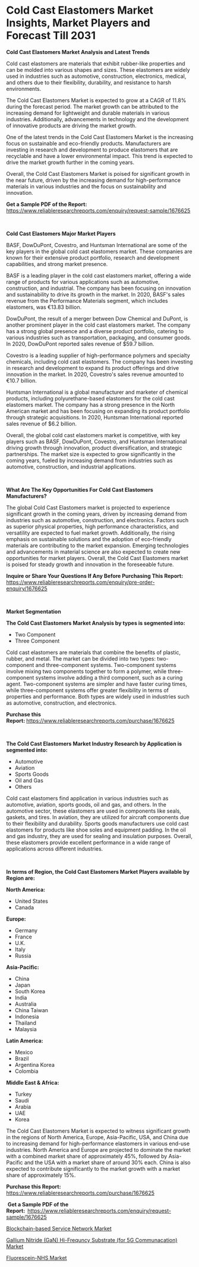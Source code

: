 <p><h1>Cold Cast Elastomers Market Insights, Market Players and Forecast Till 2031</h1></p><p><strong>Cold Cast Elastomers Market Analysis and Latest Trends</strong></p>
<p><p>Cold cast elastomers are materials that exhibit rubber-like properties and can be molded into various shapes and sizes. These elastomers are widely used in industries such as automotive, construction, electronics, medical, and others due to their flexibility, durability, and resistance to harsh environments.</p><p>The Cold Cast Elastomers Market is expected to grow at a CAGR of 11.8% during the forecast period. The market growth can be attributed to the increasing demand for lightweight and durable materials in various industries. Additionally, advancements in technology and the development of innovative products are driving the market growth.</p><p>One of the latest trends in the Cold Cast Elastomers Market is the increasing focus on sustainable and eco-friendly products. Manufacturers are investing in research and development to produce elastomers that are recyclable and have a lower environmental impact. This trend is expected to drive the market growth further in the coming years.</p><p>Overall, the Cold Cast Elastomers Market is poised for significant growth in the near future, driven by the increasing demand for high-performance materials in various industries and the focus on sustainability and innovation.</p></p>
<p><strong>Get a Sample PDF of the Report:&nbsp;</strong> <a href="https://www.reliableresearchreports.com/enquiry/request-sample/1676625">https://www.reliableresearchreports.com/enquiry/request-sample/1676625</a></p>
<p>&nbsp;</p>
<p><strong>Cold Cast Elastomers Major Market Players</strong></p>
<p><p>BASF, DowDuPont, Covestro, and Huntsman International are some of the key players in the global cold cast elastomers market. These companies are known for their extensive product portfolio, research and development capabilities, and strong market presence.</p><p>BASF is a leading player in the cold cast elastomers market, offering a wide range of products for various applications such as automotive, construction, and industrial. The company has been focusing on innovation and sustainability to drive its growth in the market. In 2020, BASF's sales revenue from the Performance Materials segment, which includes elastomers, was €13.83 billion.</p><p>DowDuPont, the result of a merger between Dow Chemical and DuPont, is another prominent player in the cold cast elastomers market. The company has a strong global presence and a diverse product portfolio, catering to various industries such as transportation, packaging, and consumer goods. In 2020, DowDuPont reported sales revenue of $59.7 billion.</p><p>Covestro is a leading supplier of high-performance polymers and specialty chemicals, including cold cast elastomers. The company has been investing in research and development to expand its product offerings and drive innovation in the market. In 2020, Covestro's sales revenue amounted to €10.7 billion.</p><p>Huntsman International is a global manufacturer and marketer of chemical products, including polyurethane-based elastomers for the cold cast elastomers market. The company has a strong presence in the North American market and has been focusing on expanding its product portfolio through strategic acquisitions. In 2020, Huntsman International reported sales revenue of $6.2 billion.</p><p>Overall, the global cold cast elastomers market is competitive, with key players such as BASF, DowDuPont, Covestro, and Huntsman International driving growth through innovation, product diversification, and strategic partnerships. The market size is expected to grow significantly in the coming years, fueled by increasing demand from industries such as automotive, construction, and industrial applications.</p></p>
<p>&nbsp;</p>
<p><strong>What Are The Key Opportunities For Cold Cast Elastomers Manufacturers?</strong></p>
<p><p>The global Cold Cast Elastomers market is projected to experience significant growth in the coming years, driven by increasing demand from industries such as automotive, construction, and electronics. Factors such as superior physical properties, high performance characteristics, and versatility are expected to fuel market growth. Additionally, the rising emphasis on sustainable solutions and the adoption of eco-friendly materials are contributing to the market expansion. Emerging technologies and advancements in material science are also expected to create new opportunities for market players. Overall, the Cold Cast Elastomers market is poised for steady growth and innovation in the foreseeable future.</p></p>
<p><strong>Inquire or Share Your Questions If Any Before Purchasing This Report:</strong> <a href="https://www.reliableresearchreports.com/enquiry/pre-order-enquiry/1676625">https://www.reliableresearchreports.com/enquiry/pre-order-enquiry/1676625</a></p>
<p>&nbsp;</p>
<p><strong>Market Segmentation</strong></p>
<p><strong>The Cold Cast Elastomers Market Analysis by types is segmented into:</strong></p>
<p><ul><li>Two Component</li><li>Three Component</li></ul></p>
<p><p>Cold cast elastomers are materials that combine the benefits of plastic, rubber, and metal. The market can be divided into two types: two-component and three-component systems. Two-component systems involve mixing two components together to form a polymer, while three-component systems involve adding a third component, such as a curing agent. Two-component systems are simpler and have faster curing times, while three-component systems offer greater flexibility in terms of properties and performance. Both types are widely used in industries such as automotive, construction, and electronics.</p></p>
<p><strong>Purchase this Report:&nbsp;</strong><a href="https://www.reliableresearchreports.com/purchase/1676625">https://www.reliableresearchreports.com/purchase/1676625</a></p>
<p>&nbsp;</p>
<p><strong>The Cold Cast Elastomers Market Industry Research by Application is segmented into:</strong></p>
<p><ul><li>Automotive</li><li>Aviation</li><li>Sports Goods</li><li>Oil and Gas</li><li>Others</li></ul></p>
<p><p>Cold cast elastomers find application in various industries such as automotive, aviation, sports goods, oil and gas, and others. In the automotive sector, these elastomers are used in components like seals, gaskets, and tires. In aviation, they are utilized for aircraft components due to their flexibility and durability. Sports goods manufacturers use cold cast elastomers for products like shoe soles and equipment padding. In the oil and gas industry, they are used for sealing and insulation purposes. Overall, these elastomers provide excellent performance in a wide range of applications across different industries.</p></p>
<p>&nbsp;</p>
<p><strong>In terms of Region, the Cold Cast Elastomers Market Players available by Region are:</strong></p>
<p>
    <p> <strong> North America: </strong>
        <ul>
            <li>United States</li>
            <li>Canada</li>
        </ul>
        </p> 
    <p> <strong> Europe: </strong>
        <ul>
            <li>Germany</li>
            <li>France</li>
            <li>U.K.</li>
            <li>Italy</li>
            <li>Russia</li>
        </ul>
        </p> 
    <p> <strong> Asia-Pacific: </strong>
        <ul>
            <li>China</li>
            <li>Japan</li>
            <li>South Korea</li>
            <li>India</li>
            <li>Australia</li>
            <li>China Taiwan</li>
            <li>Indonesia</li>
            <li>Thailand</li>
            <li>Malaysia</li>
        </ul>
        </p> 
    <p> <strong> Latin America: </strong>
        <ul>
            <li>Mexico</li>
            <li>Brazil</li>
            <li>Argentina Korea</li>
            <li>Colombia</li>
        </ul>
        </p> 
    <p> <strong> Middle East & Africa: </strong>
        <ul>
            <li>Turkey</li>
            <li>Saudi</li>
            <li>Arabia</li>
            <li>UAE</li>
            <li>Korea</li>
        </ul>
    </p>
    </p>
<p><p>The Cold Cast Elastomers Market is expected to witness significant growth in the regions of North America, Europe, Asia-Pacific, USA, and China due to increasing demand for high-performance elastomers in various end-use industries. North America and Europe are projected to dominate the market with a combined market share of approximately 45%, followed by Asia-Pacific and the USA with a market share of around 30% each. China is also expected to contribute significantly to the market growth with a market share of approximately 15%.</p></p>
<p><strong>Purchase this Report: </strong><a href="https://www.reliableresearchreports.com/purchase/1676625">https://www.reliableresearchreports.com/purchase/1676625</a></p>
<p>&nbsp;<strong>Get a Sample PDF of the Report:&nbsp;&nbsp;</strong><a href="https://www.reliableresearchreports.com/enquiry/request-sample/1676625">https://www.reliableresearchreports.com/enquiry/request-sample/1676625</a></p>
<p><strong></strong></p>
<p><p><a href="https://view.publitas.com/reportprime-1/blockchain-based-service-network-market-provides-detailed-segmentation-of-this-market-based-on-type-application-and-region-and-forecast-for-the-period-from-2023-2030/">Blockchain-based Service Network Market</a></p><p><a href="https://view.publitas.com/reportprime-1/gallium-nitride-gan-hi-frequncy-substrate-for-5g-communacation-market-size-market-share-and-global-market-analysis-report-2023-2030/">Gallium Nitride (GaN) Hi-Frequncy Substrate (for 5G Communacation) Market</a></p><p><a href="https://view.publitas.com/reportprime-1/fluorescein-nhs-market-a-comprehensive-report-of-its-market-share-growth-trends-2023-2030/">Fluorescein-NHS Market</a></p></p>